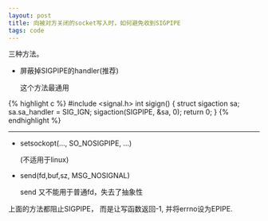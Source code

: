 ```yaml
---
layout: post
title: 向被对方关闭的socket写入时，如何避免收到SIGPIPE
tags: code
---
```


三种方法。

- 屏蔽掉SIGPIPE的handler(推荐)

    这个方法最通用

{% highlight c %}
#include <signal.h>
int sigign() {
	struct sigaction sa;
	sa.sa_handler = SIG_IGN;
	sigaction(SIGPIPE, &sa, 0);
	return 0;
}
{% endhighlight %}

-----

- setsockopt(..., SO_NOSIGPIPE, ...)

    (不适用于linux)

- send(fd,buf,sz, MSG_NOSIGNAL)

    send 又不能用于普通fd，失去了抽象性


上面的方法都阻止SIGPIPE， 而是让写函数返回-1, 并将errno设为EPIPE.

